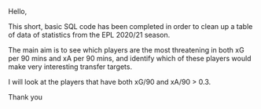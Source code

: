 Hello,

This short, basic SQL code has been completed in order to clean up a table of data of statistics from the EPL 2020/21 season.

The main aim is to see which players are the most threatening in both xG per 90 mins and xA per 90 mins, and identify which of these players would make very interesting transfer targets.

I will look at the players that have both xG/90 and xA/90 > 0.3.

Thank you
